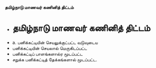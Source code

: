 **தமிழ்நாடு மாணவர் கணினித் திட்டம்**
- # தமிழ்நாடு மாணவர் கணினித் திட்டம்
- a. பனிக்கட்டியின் செயலுக்குட்பட்ட வடுவுடைய
- பனிக்கட்டியின் செயலால் மெருகிடப்பட்ட
- பனிக்கட்டிப் பாளங்களால்ர மூடப்பட்ட
- சறுக்க பனிக்கட்டித் தேக்கங்களால் மூடப்பட்ட.

